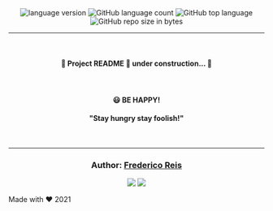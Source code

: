 <!-- <div align="center" style="margin-bottom:10px">
  <img alt="Get Recipes"
    src="src/assets/logo.png"
  />

</div>

<h2 align="center" style="margin:50px">
   Care Recipient Dashboard
</h2> -->

<div align="center">

  <img alt="language version" src="https://img.shields.io/badge/Node-v_12.13.1-339933?logo=node.js">

  <img alt="GitHub language count" src="https://img.shields.io/github/languages/count/Fred-Reis/react-native-wmelonapp">

  <img alt="GitHub top language" src="https://img.shields.io/github/languages/top/Fred-Reis/react-native-wmelonapp">

  <img alt="GitHub repo size in bytes" src="https://img.shields.io/github/repo-size/Fred-Reis/react-native-wmelonapp">

</div>

<hr/>

<br/>

<h4 align="center">
  🚧  Project README  🚀  under construction...  🚧
</h4>

<br/>

<h4 align="center">
😃  <strong>BE HAPPY!</strong>
</h4>

<h4 align="center">
  "Stay hungry stay foolish!"
</h4>

<br/>

---

<h3 align="center">
Author: <a alt="Fred-Reis" href="https://github.com/Fred-Reis">Frederico Reis</a>
</h3>

<p align="center">

  <a alt="Frederico Reis" href="https://www.linkedin.com/in/frederico-reis-dev/">
    <img src="https://img.shields.io/badge/LinkedIn-Frederico_Reis-0077B5?logo=linkedin"/></a>
  <a alt="Frederico Reis" href="https://github.com/Fred-Reis ">
  <img src="https://img.shields.io/badge/Fred_Reis-GitHub-000?logo=github"/></a>

</p>

Made with ♥️ 2021
